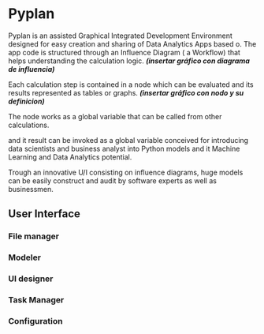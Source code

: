 # Pyplan
Pyplan is an assisted Graphical Integrated Development Environment designed for easy creation and sharing of Data Analytics Apps based o.
The app code is structured through an Influence Diagram ( a Workflow) that helps understanding the calculation logic.
***(insertar gráfico con diagrama de influencia)***

Each calculation step is contained in a node which can be evaluated and its results represented as tables or graphs. 
***(insertar gráfico con nodo y su definicion)***

The node works as a global variable that can be called from other calculations.

and it result can be invoked as a global variable
conceived for introducing data scientists and business analyst into Python models and it Machine Learning and Data Analytics potential.

Trough an innovative U/I consisting on influence diagrams, huge models can be easily construct and audit by software experts as well as businessmen.




## User Interface
### File manager
### Modeler
### UI designer
### Task Manager
### Configuration








<!--stackedit_data:
eyJoaXN0b3J5IjpbLTE2MDI4MTM0MzAsLTEzNTEzODA5NzIsMT
QzNzA1NjM4Myw0MTk4NDM4NzgsMTAwMjczNTIyNSwtMTY0MDIy
ODQwOSwxMjQxMzIxNTkwLDE1MjM2NjU1NTMsMjAxMTY2NDQ0MS
wxMDg1MDcyOTk5LC0xNjYxNjc1MjA3LC05Mjk0NjQ0MDgsNDg5
OTI4MTY5LC03NzU4ODQzNjJdfQ==
-->